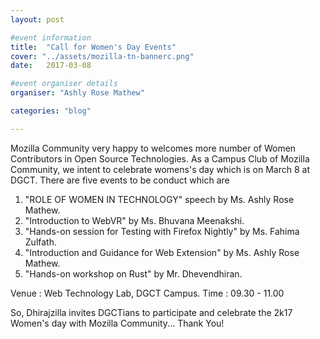 ```yaml
---
layout: post

#event information
title:  "Call for Women's Day Events"
cover: "../assets/mozilla-tn-bannerc.png"
date:   2017-03-08

#event organiser details
organiser: "Ashly Rose Mathew"

categories: "blog"

---
```


Mozilla Community very happy to welcomes more number of Women Contributors in Open Source Technologies. As a Campus Club of Mozilla Community, we intent to celebrate womens's day which is on March 8 at DGCT. There are five events to be conduct which are

1. "ROLE OF WOMEN IN TECHNOLOGY" speech by Ms. Ashly Rose Mathew.
2. "Introduction to WebVR" by Ms. Bhuvana Meenakshi.
3. "Hands-on session for Testing with Firefox Nightly" by Ms. Fahima Zulfath.
4. "Introduction and Guidance for Web Extension" by Ms. Ashly Rose Mathew.
5. "Hands-on workshop on Rust" by Mr. Dhevendhiran.

Venue	  : Web Technology Lab, DGCT Campus.
Time    : 09.30 - 11.00

So, Dhirajzilla invites DGCTians to participate and celebrate the 2k17 Women's day with Mozilla Community...
Thank You!

